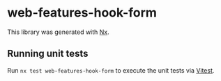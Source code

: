 # web-features-hook-form

This library was generated with [Nx](https://nx.dev).

## Running unit tests

Run `nx test web-features-hook-form` to execute the unit tests via [Vitest](https://vitest.dev/).
